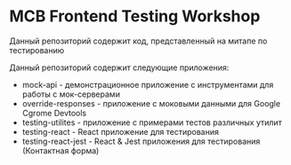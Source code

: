 # MCB Frontend Testing Workshop

Данный репозиторий содержит код, представленный на митапе по тестированию

Данный репозиторий содержит следующие приложения:

- mock-api - демонстрационное приложение с инструментами для работы с мок-серверами
- override-responses - приложение с моковыми данными для Google Cgrome Devtools
- testing-utilites - приложение с примерами тестов различных утилит
- testing-react - React приложение для тестирования
- testing-react-jest - React & Jest приложения для тестирования (Контактная форма)
